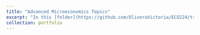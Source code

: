 ```yaml
---
title: "Advanced Microeconomics Topics"
excerpt: "In this [folder](https://github.com/OliveraVictoria/ECO224/tree/main/Labs), you will find economic theory and applications (Stata) of the following methodologies: instrumental variables, differences in differences, discontinuous regression, matching and synthetic control."
collection: portfolio
---
```


